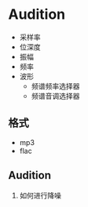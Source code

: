 # Audition

+ 采样率
+ 位深度
+ 振幅
+ 频率
+ 波形
  + 频谱频率选择器
  + 频谱音调选择器

## 格式

+ mp3
+ flac

## Audition

1. 如何进行降噪